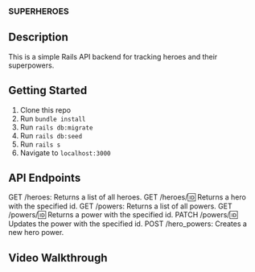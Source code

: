 ### SUPERHEROES

## Description
This is a simple Rails API backend for tracking heroes and their superpowers.

## Getting Started
1. Clone this repo
2. Run `bundle install`
3. Run `rails db:migrate`
4. Run `rails db:seed`
5. Run `rails s`
6. Navigate to `localhost:3000`

## API Endpoints
GET /heroes: Returns a list of all heroes.
GET /heroes/:id: Returns a hero with the specified id.
GET /powers: Returns a list of all powers.
GET /powers/:id: Returns a power with the specified id.
PATCH /powers/:id: Updates the power with the specified id.
POST /hero_powers: Creates a new hero power.

## Video Walkthrough
